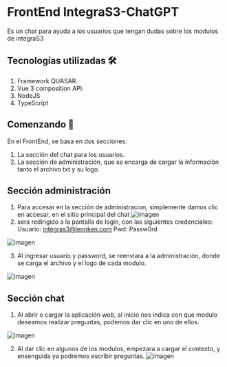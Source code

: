 # FrontEnd IntegraS3-ChatGPT
Es un chat para ayuda a los usuarios que tengan dudas sobre los modulos de integraS3
## Tecnologías utilizadas 🛠️
1. Framework QUASAR.
2. Vue 3 composition API.
3. NodeJS
4. TypeScript

## Comenzando 🚀
En el FrontEnd, se basa en dos secciones:
1. La sección del chat para los usuarios.
2. La sección de administración, que se encarga de cargar la información tanto el archivo txt y su logo.

## Sección administración
1. Para accesar en la sección de administracion, simplemente damos clic en accesar, en el sitio principal del chat
   ![imagen](https://github.com/BeerC0d3/FrontEnd-Integras3-ChatGPT/assets/117471209/810a7f1a-33d2-44fa-9ae0-c1925c7e76f4)
2. sera redirigido a la pantalla de login, con las siguientes credenciales:
   Usuario: integras3@lennken.com
   Pwd: Passw0rd
   
![imagen](https://github.com/BeerC0d3/FrontEnd-Integras3-ChatGPT/assets/117471209/7b8a18dc-e4c4-4348-9e60-7c03fa3d6411)

3. Al ingresar usuario y password, se reenviara a la administración, donde se carga el archivo y el logo de cada modulo.
   
![imagen](https://github.com/BeerC0d3/FrontEnd-Integras3-ChatGPT/assets/117471209/06dfa68c-3e88-4c4d-b2ea-fff4855d10c4)

## Sección chat
1. Al abrir o cargar la aplicación web, al inicio nos indica con que modulo deseamos realizar preguntas, podemos dar clic en uno de ellos. 

![imagen](https://github.com/BeerC0d3/FrontEnd-Integras3-ChatGPT/assets/117471209/4a67f218-76ac-4df6-845f-16b6fb304b5c)

2. Al dar clic en algunos de los modulos, empezara a cargar el contexto, y ensenguida ya podremos escribir preguntas.
   ![imagen](https://github.com/BeerC0d3/FrontEnd-Integras3-ChatGPT/assets/117471209/c62b7ac5-f01c-4063-ae75-6d452bfe9668)



